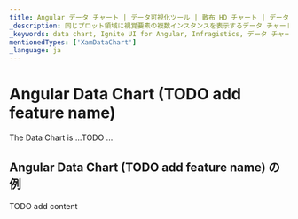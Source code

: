 ```yaml
---
title: Angular データ チャート | データ可視化ツール | 散布 HD チャート | データ バインディング | インフラジスティックス
_description: 同じプロット領域に視覚要素の複数インスタンスを表示するデータ チャートを作成し、複合チャートビューを作成します。
_keywords: data chart, Ignite UI for Angular, Infragistics, データ チャート, インフラジスティックス
mentionedTypes: ['XamDataChart']
_language: ja
---
```


# Angular Data Chart (TODO add feature name)

The Data Chart is ...TODO ...

## Angular Data Chart (TODO add feature name) の例

<code-view style="height: 400px"
           data-demos-base-url="{environment:dvDemosBaseUrl}"
           iframe-src="{environment:dvDemosBaseUrl}/charts/data-chart-type-scatter-hd-series"
           alt="Angular Data Chart (TODO add feature name) の例"
           github-src="charts/data-chart/type-scatter-hd-series">
</code-view>

<div class="divider--half"></div>

TODO add content
